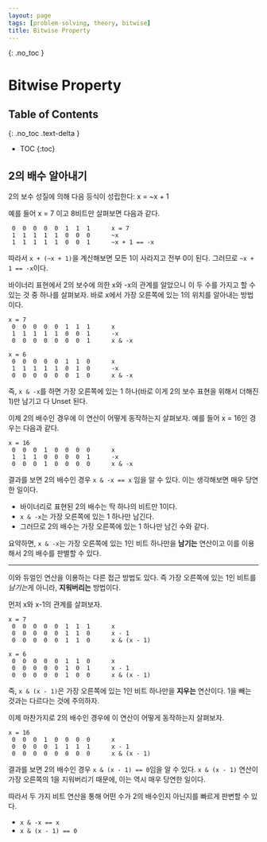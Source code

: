 ```yaml
---
layout: page
tags: [problem-solving, theory, bitwise]
title: Bitwise Property
---
```


{: .no_toc }
# Bitwise Property

## Table of Contents
{: .no_toc .text-delta }
- TOC
{:toc}


## 2의 배수 알아내기

 2의 보수 성질에 의해 다음 등식이 성립한다: x = ~x + 1

 예를 들어 x = 7 이고 8비트만 살펴보면 다음과 같다.

```
 0  0  0  0  0  1  1  1      x = 7
 1  1  1  1  1  0  0  0      ~x
 1  1  1  1  1  0  0  1      ~x + 1 == -x
```

 따라서 `x + (~x + 1)`을 계산해보면 모든 1이 사라지고 전부 0이
 된다. 그러므로 `~x + 1 == -x`이다.

 바이너리 표현에서 2의 보수에 의한 x와 -x의 관계를 알았으니 이 두 수를
 가지고 할 수 있는 것 중 하나를 살펴보자. 바로 x에서 가장 오른쪽에
 있는 1의 위치를 알아내는 방법이다.

```
x = 7
 0  0  0  0  0  1  1  1      x
 1  1  1  1  1  0  0  1      -x
 0  0  0  0  0  0  0  1      x & -x

x = 6
 0  0  0  0  0  1  1  0      x
 1  1  1  1  1  0  1  0      -x
 0  0  0  0  0  0  1  0      x & -x
```

 즉, `x & -x`를 하면 가장 오른쪽에 있는 1 하나(바로 이게 2의 보수
 표현을 위해서 더해진 1)만 남기고 다 Unset 된다.

 이제 2의 배수인 경우에 이 연산이 어떻게 동작하는지 살펴보자. 예를
 들어 x = 16인 경우는 다음과 같다.

```
x = 16
 0  0  0  1  0  0  0  0      x
 1  1  1  0  0  0  0  1      -x
 0  0  0  1  0  0  0  0      x & -x
```

 결과를 보면 2의 배수인 경우 `x & -x == x` 임을 알 수 있다. 이는
 생각해보면 매우 당연한 일이다.
 - 바이너리로 표현된 2의 배수는 딱 하나의 비트만 1이다.
 - `x & -x`는 가장 오른쪽에 있는 1 하나만 남긴다.
 - 그러므로 2의 배수는 가장 오른쪽에 있는 1 하나만 남긴 수와 같다.

 요약하면, `x & -x`는 가장 오른쪽에 있는 1인 비트 하나만을 **남기는**
 연산이고 이를 이용해서 2의 배수를 판별할 수 있다.

---

 이와 듀얼인 연산을 이용하는 다른 접근 방법도 있다. 즉 가장 오른쪽에
 있는 1인 비트를 *남기는*게 아니라, **지워버리는** 방법이다.

 먼저 x와 x-1의 관계를 살펴보자.

```
x = 7
 0  0  0  0  0  1  1  1      x
 0  0  0  0  0  1  1  0      x - 1
 0  0  0  0  0  1  1  0      x & (x - 1)

x = 6
 0  0  0  0  0  1  1  0      x
 0  0  0  0  0  1  0  1      x - 1
 0  0  0  0  0  1  0  0      x & (x - 1)
```

즉, `x & (x - 1)`은 가장 오른쪽에 있는 1인 비트 하나만을 **지우는**
연산이다. 1을 빼는 것과는 다르다는 것에 주의하자.

이제 마찬가지로 2의 배수인 경우에 이 연산이 어떻게 동작하는지
살펴보자.

```
x = 16
 0  0  0  1  0  0  0  0      x
 0  0  0  0  1  1  1  1      x - 1
 0  0  0  0  0  0  0  0      x & (x - 1)
```

 결과를 보면 2의 배수인 경우 `x & (x - 1) == 0`임을 알 수 있다. `x &
 (x - 1)` 연산이 가장 오른쪽의 1을 지워버리기 때문에, 이는 역시 매우
 당연한 일이다.

 따라서 두 가지 비트 연산을 통해 어떤 수가 2의 배수인지 아닌지를
 빠르게 판변할 수 있다.
 - `x & -x == x`
 - `x & (x - 1) == 0`
